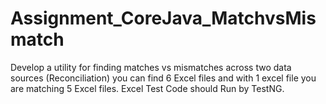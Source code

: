 # Assignment_CoreJava_MatchvsMismatch
   Develop a utility for finding matches vs mismatches across two data sources (Reconciliation)
you can find 6 Excel files and with 1 excel file you are matching 5 Excel files.
Excel Test Code should Run by TestNG.
